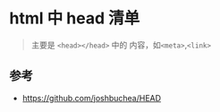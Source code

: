 # html 中 head 清单


>主要是 `<head></head>` 中的 内容，如`<meta>`,`<link>`





## 参考
- https://github.com/joshbuchea/HEAD
